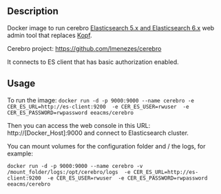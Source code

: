 ## Description
Docker image to run cerebro [Elasticsearch 5.x and Elasticsearch 6.x](https://www.elastic.co/products/elasticsearch) web admin tool that replaces [Kopf](https://github.com/lmenezes/elasticsearch-kopf).

Cerebro project: https://github.com/lmenezes/cerebro

It connects to ES client that has basic authorization enabled.

## Usage
To run the image:
`docker run -d -p 9000:9000 --name cerebro -e CER_ES_URL=http://es-client:9200  -e CER_ES_USER=rwuser  -e CER_ES_PASSWORD=rwpassword eeacms/cerebro`

Then you can access the web console in this URL: http://[Docker_Host]:9000 and connect to Elasticsearch cluster.

You can mount volumes for the configuration folder and / the logs, for example:

`docker run -d -p 9000:9000 --name cerebro -v /mount_folder/logs:/opt/cerebro/logs  -e CER_ES_URL=http://es-client:9200  -e CER_ES_USER=rwuser  -e CER_ES_PASSWORD=rwpassword   eeacms/cerebro`


